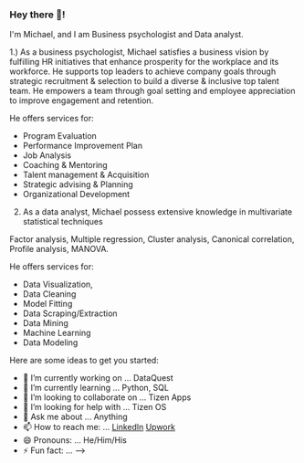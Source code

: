 ### Hey there 👋!

I'm Michael, and I am Business psychologist and Data analyst.

1.) As a business psychologist, Michael satisfies a business vision by fulfilling HR initiatives that enhance prosperity for the workplace and its workforce. He supports top leaders to achieve company goals through strategic recruitment & selection to build a diverse & inclusive top talent team. He empowers a team through goal setting and employee appreciation to improve engagement and retention.

He offers services for:

- Program Evaluation
- Performance Improvement Plan
- Job Analysis
- Coaching & Mentoring
- Talent management & Acquisition
- Strategic advising & Planning
- Organizational Development

2) As a data analyst, Michael possess extensive knowledge in multivariate statistical techniques

Factor analysis, Multiple regression, Cluster analysis, Canonical correlation, Profile analysis, MANOVA.

He offers services for:
- Data Visualization,
- Data Cleaning
- Model Fitting
- Data Scraping/Extraction
- Data Mining
- Machine Learning
- Data Modeling


Here are some ideas to get you started:

- 🔭 I’m currently working on ... DataQuest
- 🌱 I’m currently learning ... Python, SQL
- 👯 I’m looking to collaborate on ... Tizen Apps
- 🤔 I’m looking for help with ... Tizen OS
- 💬 Ask me about ... Anything
- 📫 How to reach me: ... [Linkedln](https://www.linkedin.com/in/michaelsanchez630/) [Upwork](https://www.upwork.com/freelancers/~010e478f7f3e5d0d0c?viewMode=1)
- 😄 Pronouns: ... He/Him/His
- ⚡ Fun fact: ...
-->
